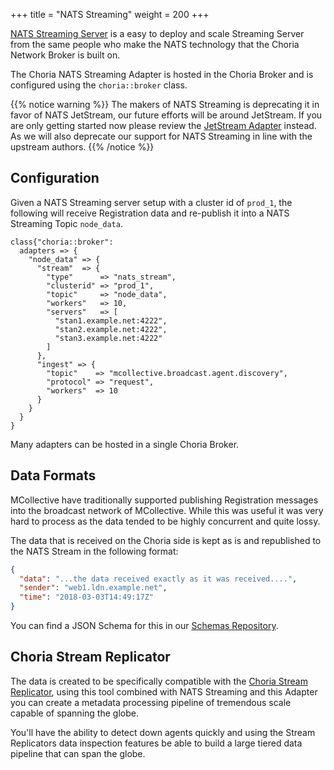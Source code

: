+++
title = "NATS Streaming"
weight = 200
+++

[NATS Streaming Server](https://github.com/nats-io/nats-streaming-server) is a easy to deploy and scale Streaming Server from the same people who make the NATS technology that the Choria Network Broker is built on.

The Choria NATS Streaming Adapter is hosted in the Choria Broker and is configured using the `choria::broker` class.

{{% notice warning %}}
The makers of NATS Streaming is deprecating it in favor of NATS JetStream, our future efforts will be around JetStream.  If you are only getting started now please review the [JetStream Adapter](../jetstream/) instead. As we will also deprecate our support for NATS Streaming in line with the upstream authors. 
{{% /notice %}}

## Configuration

Given a NATS Streaming server setup with a cluster id of `prod_1`, the following will receive Registration data and re-publish it into a NATS Streaming Topic `node_data`.

```puppet
class{"choria::broker":
  adapters => {
    "node_data" => {
      "stream"  => {
        "type"      => "nats_stream",
        "clusterid" => "prod_1",
        "topic"     => "node_data",
        "workers"   => 10,
        "servers"   => [
          "stan1.example.net:4222",
          "stan2.example.net:4222",
          "stan3.example.net:4222"
        ]
      },
      "ingest" => {
        "topic"    => "mcollective.broadcast.agent.discovery",
        "protocol" => "request",
        "workers"  => 10
      }
    }
  }
}
```

Many adapters can be hosted in a single Choria Broker.

## Data Formats

MCollective have traditionally supported publishing Registration messages into the broadcast network of MCollective. While this was useful it was very hard to process as the data tended to be highly concurrent and quite lossy.

The data that is received on the Choria side is kept as is and republished to the NATS Stream in the following format:

```json
{
  "data": "...the data received exactly as it was received....",
  "sender": "web1.ldn.example.net",
  "time": "2018-03-03T14:49:17Z"
}
```

You can find a JSON Schema for this in our [Schemas Repository](https://choria.io/schemas/choria/adapters/natsstream/v1/output.json).

## Choria Stream Replicator

The data is created to be specifically compatible with the [Choria Stream Replicator](https://github.com/choria-io/stream-replicator), using this tool combined with NATS Streaming and this Adapter you can create a metadata processing pipeline of tremendous scale capable of spanning the globe.

You'll have the ability to detect down agents quickly and using the Stream Replicators data inspection features be able to build a large tiered data pipeline that can span the globe.
